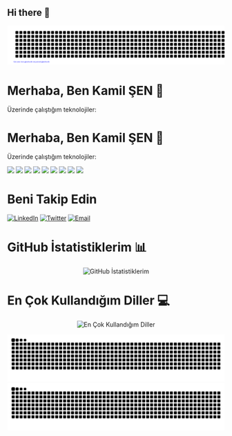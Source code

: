## Hi there 👋

<!--
**kamillsen/kamillsen** is a ✨ _special_ ✨ repository because its `README.md` (this file) appears on your GitHub profile.

Here are some ideas to get you started:

- 🔭 I’m currently working on ...
- 🌱 I’m currently learning ...
- 👯 I’m looking to collaborate on ...
- 🤔 I’m looking for help with ...
- 💬 Ask me about ...
- 📫 How to reach me: ...
- 😄 Pronouns: ...
- ⚡ Fun fact: ...
-->

![gitartwork](gitartwork.svg)

# Merhaba, Ben Kamil ŞEN 👋
Üzerinde çalıştığım teknolojiler:

# Merhaba, Ben Kamil ŞEN 👋
Üzerinde çalıştığım teknolojiler:

<p align="left">
  <img src="https://img.shields.io/badge/Python-3776AB?style=for-the-badge&logo=python&logoColor=white"/>
  <img src="https://img.shields.io/badge/.NET%20Core-512BD4?style=for-the-badge&logo=dotnet&logoColor=white"/>
  <img src="https://img.shields.io/badge/JavaScript-F7DF1E?style=for-the-badge&logo=javascript&logoColor=black"/>
  <img src="https://img.shields.io/badge/Angular-DD0031?style=for-the-badge&logo=angular&logoColor=white"/>
  <img src="https://img.shields.io/badge/C-00599C?style=for-the-badge&logo=c&logoColor=white"/>
  <img src="https://img.shields.io/badge/HTML5-E34F26?style=for-the-badge&logo=html5&logoColor=white"/>
  <img src="https://img.shields.io/badge/CSS3-1572B6?style=for-the-badge&logo=css3&logoColor=white"/>
  <img src="https://img.shields.io/badge/C%23-239120?style=for-the-badge&logo=c-sharp&logoColor=white"/>
  <img src="https://img.shields.io/badge/GitHub-181717?style=for-the-badge&logo=github&logoColor=white"/>
</p>

# Beni Takip Edin
<p align="left">
  <a href="https://linkedin.com/in/kullanici-adiniz" target="blank"><img src="https://img.shields.io/badge/LinkedIn-0A66C2?style=for-the-badge&logo=linkedin&logoColor=white" alt="LinkedIn"/></a>
  <a href="https://twitter.com/kullanici-adiniz" target="blank"><img src="https://img.shields.io/badge/Twitter-1DA1F2?style=for-the-badge&logo=twitter&logoColor=white" alt="Twitter"/></a>
  <a href="mailto:kullanici@ornek.com"><img src="https://img.shields.io/badge/Email-D14836?style=for-the-badge&logo=gmail&logoColor=white" alt="Email"/></a>
</p>



# GitHub İstatistiklerim 📊
<p align="center">
  <img src="https://github-readme-stats.vercel.app/api?username=kamillsen&show_icons=true&theme=radical" alt="GitHub İstatistiklerim"/>
</p>

# En Çok Kullandığım Diller 💻
<p align="center">
  <img src="https://github-readme-stats.vercel.app/api/top-langs/?username=kamillsen&layout=compact&theme=radical" alt="En Çok Kullandığım Diller"/>
</p>





![GitHub Snake Light](./dist/github-snake.svg#gh-light-mode-only)
![GitHub Snake Dark](./dist/github-snake-dark.svg#gh-dark-mode-only)


